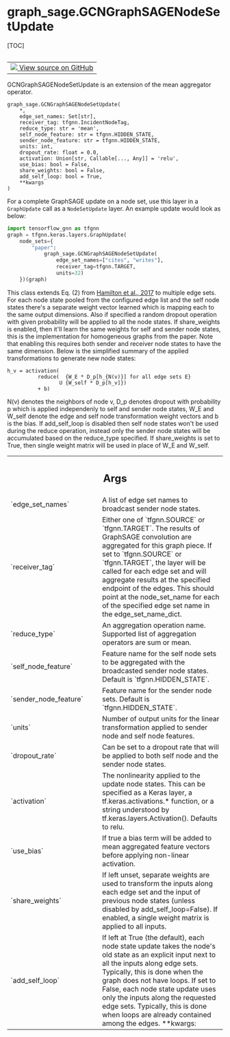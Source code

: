 # graph_sage.GCNGraphSAGENodeSetUpdate

[TOC]

<!-- Insert buttons and diff -->

<table class="tfo-notebook-buttons tfo-api nocontent" align="left">
<td>
  <a target="_blank" href="https://github.com/tensorflow/gnn/tree/master/tensorflow_gnn/models/graph_sage/layers.py#L253-L469">
    <img src="https://www.tensorflow.org/images/GitHub-Mark-32px.png" />
    View source on GitHub
  </a>
</td>
</table>

GCNGraphSAGENodeSetUpdate is an extension of the mean aggregator operator.

<pre class="devsite-click-to-copy prettyprint lang-py tfo-signature-link">
<code>graph_sage.GCNGraphSAGENodeSetUpdate(
    *,
    edge_set_names: Set[str],
    receiver_tag: tfgnn.IncidentNodeTag,
    reduce_type: str = &#x27;mean&#x27;,
    self_node_feature: str = tfgnn.HIDDEN_STATE,
    sender_node_feature: str = tfgnn.HIDDEN_STATE,
    units: int,
    dropout_rate: float = 0.0,
    activation: Union[str, Callable[..., Any]] = &#x27;relu&#x27;,
    use_bias: bool = False,
    share_weights: bool = False,
    add_self_loop: bool = True,
    **kwargs
)
</code></pre>

<!-- Placeholder for "Used in" -->

For a complete GraphSAGE update on a node set, use this layer in a `GraphUpdate`
call as a `NodeSetUpdate` layer. An example update would look as below:

```python
import tensorflow_gnn as tfgnn
graph = tfgnn.keras.layers.GraphUpdate(
    node_sets={
        "paper":
            graph_sage.GCNGraphSAGENodeSetUpdate(
                edge_set_names=["cites", "writes"],
                receiver_tag=tfgnn.TARGET,
                units=32)
    })(graph)
```

This class extends Eq. (2) from
[Hamilton et al., 2017](https://arxiv.org/abs/1706.02216) to multiple edge sets.
For each node state pooled from the configured edge list and the self node
states there's a separate weight vector learned which is mapping each to the
same output dimensions. Also if specified a random dropout operation with given
probability will be applied to all the node states. If share_weights is enabled,
then it'll learn the same weights for self and sender node states, this is the
implementation for homogeneous graphs from the paper. Note that enabling this
requires both sender and receiver node states to have the same dimension. Below
is the simplified summary of the applied transformations to generate new node
states:

```
h_v = activation(
          reduce(  {W_E * D_p[h_{N(v)}] for all edge sets E}
                 U {W_self * D_p[h_v]})
          + b)
```

N(v) denotes the neighbors of node v, D_p denotes dropout with probability p
which is applied independenly to self and sender node states, W_E and W_self
denote the edge and self node transformation weight vectors and b is the bias.
If add_self_loop is disabled then self node states won't be used during the
reduce operation, instead only the sender node states will be accumulated based
on the reduce_type specified. If share_weights is set to True, then single
weight matrix will be used in place of W_E and W_self.

<!-- Tabular view -->
 <table class="responsive fixed orange">
<colgroup><col width="214px"><col></colgroup>
<tr><th colspan="2"><h2 class="add-link">Args</h2></th></tr>

<tr>
<td>
`edge_set_names`<a id="edge_set_names"></a>
</td>
<td>
A list of edge set names to broadcast sender node states.
</td>
</tr><tr>
<td>
`receiver_tag`<a id="receiver_tag"></a>
</td>
<td>
Either one of `tfgnn.SOURCE` or `tfgnn.TARGET`. The results
of GraphSAGE convolution are aggregated for this graph piece. If set to
`tfgnn.SOURCE` or `tfgnn.TARGET`, the layer will be called for each edge
set and will aggregate results at the specified endpoint of the edges.
This should point at the node_set_name for each of the specified edge
set name in the edge_set_name_dict.
</td>
</tr><tr>
<td>
`reduce_type`<a id="reduce_type"></a>
</td>
<td>
An aggregation operation name. Supported list of aggregation
operators are sum or mean.
</td>
</tr><tr>
<td>
`self_node_feature`<a id="self_node_feature"></a>
</td>
<td>
Feature name for the self node sets to be aggregated
with the broadcasted sender node states. Default is
`tfgnn.HIDDEN_STATE`.
</td>
</tr><tr>
<td>
`sender_node_feature`<a id="sender_node_feature"></a>
</td>
<td>
Feature name for the sender node sets. Default is
`tfgnn.HIDDEN_STATE`.
</td>
</tr><tr>
<td>
`units`<a id="units"></a>
</td>
<td>
Number of output units for the linear transformation applied to
sender node and self node features.
</td>
</tr><tr>
<td>
`dropout_rate`<a id="dropout_rate"></a>
</td>
<td>
Can be set to a dropout rate that will be applied to both
self node and the sender node states.
</td>
</tr><tr>
<td>
`activation`<a id="activation"></a>
</td>
<td>
The nonlinearity applied to the update node states. This can
be specified as a Keras layer, a tf.keras.activations.* function, or a
string understood by tf.keras.layers.Activation(). Defaults to relu.
</td>
</tr><tr>
<td>
`use_bias`<a id="use_bias"></a>
</td>
<td>
If true a bias term will be added to mean aggregated feature
vectors before applying non-linear activation.
</td>
</tr><tr>
<td>
`share_weights`<a id="share_weights"></a>
</td>
<td>
If left unset, separate weights are used to transform the
inputs along each edge set and the input of previous node states (unless
disabled by add_self_loop=False). If enabled, a single weight matrix is
applied to all inputs.
</td>
</tr><tr>
<td>
`add_self_loop`<a id="add_self_loop"></a>
</td>
<td>
If left at True (the default), each node state update takes
  the node's old state as an explicit input next to all the inputs along
  edge sets. Typically, this is done when the graph does not have loops.
  If set to False, each node state update uses only the inputs along the
  requested edge sets. Typically, this is done when loops are already
  contained among the edges.
**kwargs:
</td>
</tr>
</table>
